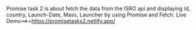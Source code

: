 Promise task 2 is about fetch the data from the ISRO api and displaying Id, country, Launch-Date, Mass, Launcher by using Promise and Fetch.
Live Demo==>>https://promisetasks2.netlify.app/